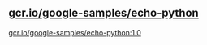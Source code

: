 
[gcr.io/google-samples/echo-python](https://hub.docker.com/r/anjia0532/google-samples.echo-python/tags/)
-----


[gcr.io/google-samples/echo-python:1.0](https://hub.docker.com/r/anjia0532/google-samples.echo-python/tags/)


